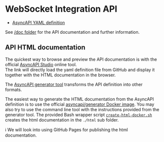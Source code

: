 # WebSocket Integration API

- [AsyncAPI YAML definition](asyncapi.yaml)

See [/doc folder](../doc/README.md) for the API documentation and further information.

## API HTML documentation

The quickest way to browse and preview the API documentation is with the official
[AsyncAPI Studio](https://studio.asyncapi.com/?url=https://raw.githubusercontent.com/unfoldedcircle/core-api/main/integration-api/asyncapi.yaml)
online tool.  
The link will directly load the yaml definition file from GitHub and display it together with the HTML documentation in
the browser.

The [AsyncAPI generator tool](https://github.com/asyncapi/generator) transforms the API definition into other formats.

The easiest way to generate the HTML documentation from the AsyncAPI definition is to use the official
[asyncapi/generator Docker image](https://hub.docker.com/r/asyncapi/generator). You may also try to use the command line
tool with the instructions provided from the generator tool.
The provided Bash wrapper script [`create-html-docker.sh`](create-html-docker.sh) creates the html documentation in the
`./html` sub folder.

ℹ️ We will look into using GitHub Pages for publishing the html documentation.

